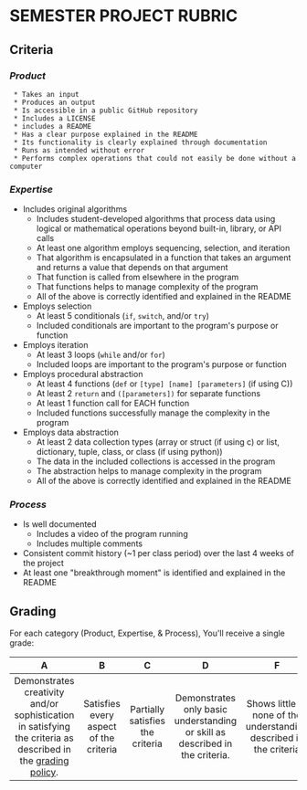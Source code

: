 # SEMESTER PROJECT RUBRIC

## Criteria
### _Product_
     * Takes an input
     * Produces an output
     * Is accessible in a public GitHub repository
     * Includes a LICENSE
     * includes a README
     * Has a clear purpose explained in the README
     * Its functionality is clearly explained through documentation 
     * Runs as intended without error
     * Performs complex operations that could not easily be done without a computer


### _Expertise_
  * Includes original algorithms
      - Includes student-developed algorithms that process data using logical or mathematical operations beyond built-in, library, or API calls
      - At least one algorithm employs sequencing, selection, and iteration
      - That algorithm is encapsulated in a function that takes an argument and returns a value that depends on that argument
      - That function is called from elsewhere in the program 
      - That functions helps to manage complexity of the program
      - All of the above is correctly identified and explained in the README
  * Employs selection
      - At least 5 conditionals (`if`, `switch`, and/or `try`)
      - Included conditionals are important to the program's purpose or function
  * Employs iteration
      - At least 3 loops (`while` and/or `for`)
      - Included loops are important to the program's purpose or function
  * Employs procedural abstraction
     - At least 4 functions (`def` or `[type] [name] [parameters]` (if using C))
     - At least 2 `return` and `([parameters])` for separate functions
      - At least 1 function call for EACH function
      - Included functions successfully manage the complexity in the program
  * Employs data abstraction
      - At least 2 data collection types (array or struct (if using c) or list, dictionary, tuple, class, or class (if using python))
      - The data in the included collections is accessed in the program
      - The abstraction helps to manage complexity in the program
      - All of the above is correctly identified and explained in the README

### _Process_
  * Is well documented
      - Includes a video of the program running
      - Includes multiple comments
  * Consistent commit history (~1 per class period) over the last 4 weeks of the project
  * At least one "breakthrough moment" is identified and explained in the README


## Grading
For each category (Product, Expertise, & Process), You'll receive a single grade:

|A|B|C|D|F|I|
|:-------------------:|:-------------------:|:-------------------:|:-------------------:|:-------------------:|:-------------------:|
|Demonstrates creativity and/or sophistication in satisfying the criteria as described in the [grading policy](https://docs.google.com/document/d/1WvPjyZKi5TZ3InDZQmuWHDAYWtpaHQwqWliwacGAkNM/edit?usp=sharing). | Satisfies every aspect of the criteria | Partially satisfies the criteria | Demonstrates only basic understanding or skill as described in the criteria. | Shows little or none of the understanding described in the criteria | Incomplete or insufficient evidence |